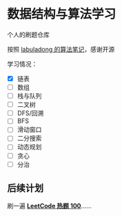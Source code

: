 # 数据结构与算法学习

个人的刷题仓库

按照 [labuladong 的算法笔记](https://labuladong.online/algo/)，感谢开源

学习情况：

- [x] 链表
- [ ] 数组
- [ ] 栈与队列
- [ ] 二叉树
- [ ] DFS/回溯
- [ ] BFS
- [ ] 滑动窗口
- [ ] 二分搜索
- [ ] 动态规划
- [ ] 贪心
- [ ] 分治

## 后续计划

刷一遍 [**LeetCode 热题 100**](https://leetcode.cn/studyplan/top-100-liked/)......
